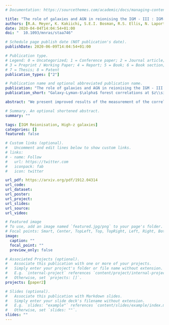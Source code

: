 ```yaml
---
# Documentation: https://sourcethemes.com/academic/docs/managing-content/

title: "The role of galaxies and AGN in reionising the IGM - III : IGM-galaxy cross-correlations at $z\\sim 6$ from 8 quasar fields with DEIMOS and MUSE"
authors: [R.A. Meyer, K. Kakiichi, S.E.I. Bosman, R.S. Ellis, N. Laporte, B.E. Robertson, E.V. Ryan-Weber, K. Mawatari, A. Zitrin]
date: 2020-04-04T14:04:54+01:00
doi: " 	10.1093/mnras/staa746"

# Schedule page publish date (NOT publication's date).
publishDate: 2020-06-09T14:04:54+01:00

# Publication type.
# Legend: 0 = Uncategorized; 1 = Conference paper; 2 = Journal article;
# 3 = Preprint / Working Paper; 4 = Report; 5 = Book; 6 = Book section;
# 7 = Thesis; 8 = Patent
publication_types: ["2"]

# Publication name and optional abbreviated publication name.
publication: "The role of galaxies and AGN in reionising the IGM - III : IGM-galaxy cross-correlations at $z\\sim 6$ from 8 quasar fields with DEIMOS and MUSE"
publication_short: "Galaxy-Lyman-$\alpha$ forest correlations at $z\\sim 6$"

abstract: "We present improved results of the measurement of the correlation between galaxies and the intergalactic medium (IGM) transmission at the end of reionisation. We have gathered a sample of $13$ spectroscopically confirmed Lyman-break galaxies (LBGs) and $21$ Lyman-$\\alpha$ emitters (LAEs) at angular separations $20'' \\lesssim \\theta \\lesssim 10'$ ($\\sim 0.1-4$ pMpc at $z\\sim 6$) from the sightlines to $8$ background $z\\gtrsim 6$ quasars. We report for the first time the detection of an excess of Lyman-$\\alpha$ transmission spikes at $\\sim 10-60$ cMpc from LAEs ($3.2\\sigma$) and LBGs ($1.9\\sigma$). We interpret the data with an improved model of the galaxy-Lyman-$\\alpha$ transmission and two-point cross-correlations which includes the enhanced photoionisation due to clustered faint sources, enhanced gas densities around the central bright objects and spatial variations of the mean free path. The observed LAE(LBG)-Lyman-$\\alpha$ transmission spike two-point cross-correlation function (2PCCF) constrains the luminosity-averaged escape fraction of all galaxies contributing to reionisation to $\\langle f\\_{\\rm esc} \\rangle\\_{M\\_{\\rm UV}<-12} = 0.14\\_{-0.05}^{+0.28},(0.23\\_{-0.12}^{+0.46})$. We investigate if the 2PCCF measurement can determine whether bright or faint galaxies are the dominant contributors to reionisation. Our results show that a contribution from faint galaxies ($M\\_{\\rm UV} > -20 (2\\sigma)$) is necessary to reproduce the observed 2PCCF and that reionisation might be driven by different sub-populations around LBGs and LAEs at $z\\sim 6$. "

# Summary. An optional shortened abstract.
summary: ""

tags: [IGM Reionisation, High-z galaxies]
categories: []
featured: false

# Custom links (optional).
#   Uncomment and edit lines below to show custom links.
# links:
# - name: Follow
#   url: https://twitter.com
#   iconpack: fab
#   icon: twitter

url_pdf: https://arxiv.org/pdf/1912.04314
url_code:
url_dataset:
url_poster:
url_project:
url_slides:
url_source:
url_video:

# Featured image
# To use, add an image named `featured.jpg/png` to your page's folder. 
# Focal points: Smart, Center, TopLeft, Top, TopRight, Left, Right, BottomLeft, Bottom, BottomRight.
image:
  caption: ""
  focal_point: ""
  preview_only: false

# Associated Projects (optional).
#   Associate this publication with one or more of your projects.
#   Simply enter your project's folder or file name without extension.
#   E.g. `internal-project` references `content/project/internal-project/index.md`.
#   Otherwise, set `projects: []`.
projects: [paper2]

# Slides (optional).
#   Associate this publication with Markdown slides.
#   Simply enter your slide deck's filename without extension.
#   E.g. `slides: "example"` references `content/slides/example/index.md`.
#   Otherwise, set `slides: ""`.
slides: ""
---
```

